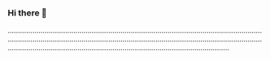 ### Hi there 👋

....................................................................................................................................................................................................................................................................................................................................................................